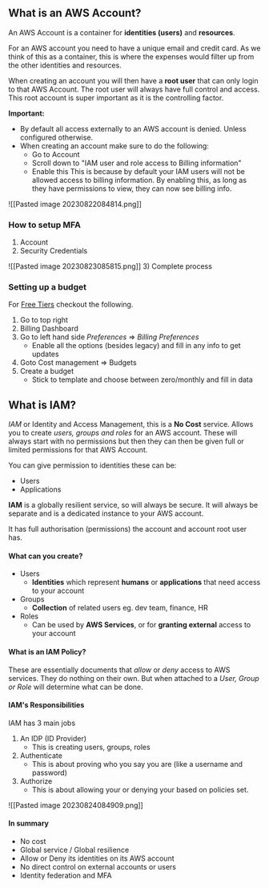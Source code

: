 
## What is an AWS Account?

An AWS Account is a container for **identities (users)** and **resources**.

For an AWS account you need to have a unique email and credit card. As we think of this as a container, this is where the expenses would filter up from the other identities and resources.

When creating an account you will then have a **root user** that can only login to that AWS Account. The root user will always have full control and access. This root account is super important as it is the controlling factor.

**Important:** 
- By default all access externally to an AWS account is denied. Unless configured otherwise.
- When creating an account make sure to do the following:
	- Go to Account
	- Scroll down to "IAM user and role access to Billing information"
	- Enable this
	This is because by default your IAM users will not be allowed access to billing information. By enabling this, as long as they have permissions to view, they can now see billing info.

![[Pasted image 20230822084814.png]]

### How to setup MFA

1) Account
2) Security Credentials

![[Pasted image 20230823085815.png]]
3) Complete process

### Setting up a budget
For [Free Tiers](https://aws.amazon.com/free/) checkout the following.

1) Go to top right
2) Billing Dashboard
3) Go to left hand side *Preferences* => *Billing Preferences* 
	- Enable all the options (besides legacy) and fill in any info to get updates
4) Goto Cost management => Budgets
5) Create a budget
	- Stick to template and choose between zero/monthly and fill in data
## What is IAM?

*IAM* or Identity and Access Management, this is a **No Cost** service. Allows you to create *users, groups and roles* for an AWS account. These will always start with no permissions but then they can then be given full or limited permissions for that AWS Account.

You can give permission to identities these can be:
- Users
- Applications

**IAM** is a globally resilient service, so will always be secure. It will always be separate and is a dedicated instance to your AWS account.

It has full authorisation (permissions) the account and account root user has.
#### What can you create?

- Users
	- **Identities** which represent **humans** or **applications** that need access to your account
- Groups 
	- **Collection** of related users eg. dev team, finance, HR
- Roles
	- Can be used by **AWS Services**, or for **granting external** access to your account

#### What is an IAM Policy?

These are essentially documents that *allow* or *deny* access to AWS services. They do nothing on their own. But when attached to a *User, Group or Role* will determine what can be done.

#### IAM's Responsibilities

IAM has 3 main jobs

1) An IDP (ID Provider)
	- This is creating users, groups, roles 
2) Authenticate
	 - This is about proving who you say you are (like a username and password) 
3) Authorize
	- This is about allowing your or denying your based on policies set.

![[Pasted image 20230824084909.png]]

#### In summary

- No cost
- Global service / Global resilience
- Allow or Deny its identities on its AWS account
- No direct control on external accounts or users
- Identity federation and MFA




